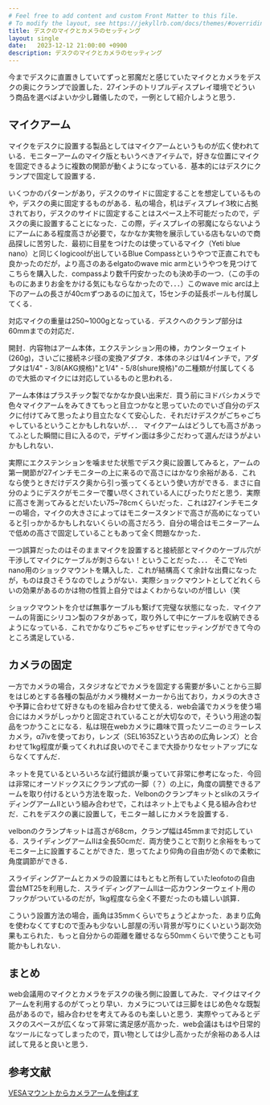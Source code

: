 ```yaml
---
# Feel free to add content and custom Front Matter to this file.
# To modify the layout, see https://jekyllrb.com/docs/themes/#overriding-theme-defaults
title: デスクのマイクとカメラのセッティング
layout: single
date:   2023-12-12 21:00:00 +0900
description: デスクのマイクとカメラのセッティング
---
```


今までデスクに直置きしていてずっと邪魔だと感じていたマイクとカメラをデスクの奥にクランプで設置した．27インチのトリプルディスプレイ環境でどういう商品を選べばよいか少し難儀したので，一例として紹介しようと思う．


## マイクアーム

マイクをデスクに設置する製品としてはマイクアームというものが広く使われている．モニターアームのマイク版ともいうべきアイテムで，好きな位置にマイクを固定できるように複数の関節が動くようになっている．基本的にはデスクにクランプで固定して設置する．

いくつかのパターンがあり，デスクのサイドに固定することを想定しているものや，デスクの奥に固定するものがある．私の場合，机はディスプレイ3枚に占拠されており，デスクのサイドに固定することはスペース上不可能だったので，デスクの奥に設置することになった．この際，ディスプレイの邪魔にならないようにアームにある程度高さが必要で，なかなか実物を展示している店もないので商品探しに苦労した．最初に目星をつけたのは使っているマイク（Yeti blue nano）と同じくlogicoolが出しているBlue Compassというやつで正直これでも良かったのだが，より高さのあるelgatoのwave mic armというやつを見つけてこちらを購入した．compassより数千円安かったのも決め手の一つ．（この手のものにあまりお金をかける気にもならなかったので．．．）このwave mic arcは上下のアームの長さが40cmずつあるのに加えて，15センチの延長ポールも付属してくる．

対応マイクの重量は250~1000gとなっている．デスクへのクランプ部分は60mmまでの対応だ．

開封．内容物はアーム本体，エクステンション用の棒，カウンターウェイト(260g)，さいごに接続ネジ径の変換アダプタ．本体のネジは1/4インチで，アダプタは1/4" - 3/8(AKG規格)"と1/4" - 5/8(shure規格)"の二種類が付属してくるので大抵のマイクには対応しているものと思われる．


アーム本体はプラスチック製でなかなか良い出来だ．買う前にヨドバシカメラで色々マイクアームをみてきてもっと目立つかなと思っていたのでいざ自分のデスクに付けてみて思ったより目立たなくて安心した．それだけデスクがごちゃごちゃしているということかもしれないが．．． マイクアームはどうしても高さがあってふとした瞬間に目に入るので，デザイン面は多少こだわって選んだほうがよいかもしれない．



実際にエクステンションを噛ませた状態でデスク奥に設置してみると，アームの第一関節が27インチモニターの上に来るので高さにはかなり余裕がある．これなら使うときだけデスク奥から引っ張ってくるという使い方ができる．まさに自分のようにデスクがモニターで覆い尽くされている人にぴったりだと思う．実際に高さを測ってみるとだいたい75~78cmくらいだった．これは27インチモニターの場合，マイクの大きさによってはモニタースタンドで高さが高めになっていると引っかかるかもしれないくらいの高さだろう．自分の場合はモニターアームで低めの高さで固定していることもあって全く問題なかった．


一つ誤算だったのはそのままマイクを設置すると接続部とマイクのケーブル穴が干渉してマイクにケーブルが刺さらない！ということだった．．． そこでYeti nano用のショックマウントを購入した．これが結構高くて余計な出費になったが，ものは良さそうなのでしょうがない．実際ショックマウントとしてどれくらいの効果があるのかは物の性質上自分ではよくわからないのが惜しい（笑


ショックマウントを介せば無事ケーブルも繋げて完璧な状態になった．マイクアームの背面にシリコン製のフタがあって，取り外して中にケーブルを収納できるようになっている．これでかなりごちゃごちゃせずにセッティングができて今のところ満足している．



## カメラの固定

一方でカメラの場合，スタジオなどでカメラを固定する需要が多いことから三脚をはじめとする各種の製品がカメラ機材メーカーから出ており，カメラの大きさや予算に合わせて好きなものを組み合わせて使える．web会議でカメラを使う場合にはカメラがしっかりと固定されていることが大切なので，そういう用途の製品をつかうことになる．私は現在webカメラに趣味で買ったソニーのミラーレスカメラ，α7ivを使っており，レンズ（SEL1635Zという古めの広角レンズ）と合わせて1kg程度が乗ってくれれば良いのでそこまで大掛かりなセットアップにならなくてすんだ．

ネットを見ているといろいろな試行錯誤が乗っていて非常に参考になった．今回は非常にオーソドックスにクランプ式の一脚（？）の上に，角度の調整できるアームを取り付けるという方法を取った．VelbonのクランプキットとslikのスライディングアームIIという組み合わせで，これはネット上でもよく見る組み合わせだ．これをデスクの裏に設置して，モニター越しにカメラを設置する．

velbonのクランプキットは高さが68cm，クランプ幅は45mmまで対応している．スライディングアームIIは全長50cmだ．両方使うことで割りと余裕をもってモニター上に設置することができた．思ってたより仰角の自由が効くので柔軟に角度調節ができる．


スライディングアームとカメラの設置にはもともと所有していたleofotoの自由雲台MT25を利用した．スライディングアームIIは一応カウンターウェイト用のフックがついているのだが，1kg程度なら全く不要だったのも嬉しい誤算．


こういう設置方法の場合，画角は35mmくらいでちょうどよかった．あまり広角を使わなくてすむので歪みも少ないし部屋の汚い背景が写りにくいという副次効果もエられた．もっと自分からの距離を離せるなら50mmくらいで使うことも可能かもしれない．


## まとめ

web会議用のマイクとカメラをデスクの後ろ側に設置してみた．マイクはマイクアームを利用するのがてっとり早い．カメラについては三脚をはじめ色々な既製品があるので，組み合わせを考えてみるのも楽しいと思う．実際やってみるとデスクのスペースが広くなって非常に満足感が高かった．web会議はもはや日常的なツールになってしまったので，買い物としては少し高かったが余裕のある人は試して見ると良いと思う．



## 参考文献


[VESAマウントからカメラアームを伸ばす](https://note.com/onthehead/n/nce9db1490196)